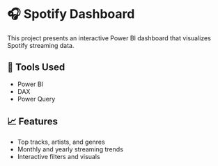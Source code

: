# 🎧 Spotify Dashboard

This project presents an interactive Power BI dashboard that visualizes Spotify streaming data.

## 🔧 Tools Used
- Power BI
- DAX
- Power Query

## 📈 Features
- Top tracks, artists, and genres
- Monthly and yearly streaming trends
- Interactive filters and visuals

  
